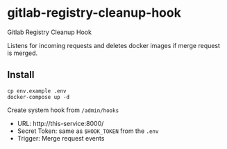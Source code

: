# gitlab-registry-cleanup-hook

Gitlab Registry Cleanup Hook

Listens for incoming requests and deletes docker images if merge request is merged.

## Install

```
cp env.example .env
docker-compose up -d
```

Create system hook from `/admin/hooks`
- URL: http://this-service:8000/
- Secret Token: same as `$HOOK_TOKEN` from the `.env`
- Trigger: Merge request events
